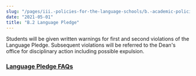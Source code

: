 ```yaml
---
slug: "/pages/iii.-policies-for-the-language-schools/b.-academic-policies/b.2-language-pledge"
date: "2021-05-01"
title: "B.2 Language Pledge"
---
```


Students will be given written warnings for first and second violations of the Language Pledge. Subsequent violations will be referred to the Dean's office for disciplinary action including possible expulsion.

### [Language Pledge FAQs](http://www.middlebury.edu/ls/academics/language-pledge)